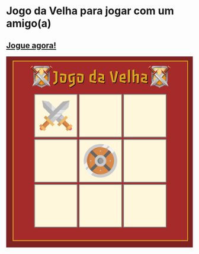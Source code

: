 # Jogo da Velha para jogar com um amigo(a)

## <a href="https://codepen.io/lucasmoraesdev/full/ExQbQRv" target="_blank" >Jogue agora!</a>

<img src="Screenshot_20221026_170557.png">
